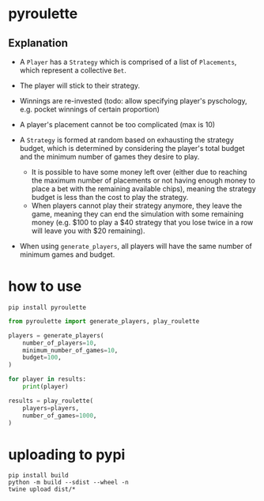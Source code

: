 # pyroulette

## Explanation

- A `Player` has a `Strategy` which is comprised of a list of `Placements`, which represent a collective `Bet`.
- The player will stick to their strategy.
- Winnings are re-invested (todo: allow specifying player's pyschology, e.g. pocket winnings of certain proportion)
- A player's placement cannot be too complicated (max is 10)
- A `Strategy` is formed at random based on exhausting the strategy budget, which is determined by considering the player's total budget and the minimum number of games they desire to play.
  - It is possible to have some money left over (either due to reaching the maximum number of placements or not having enough money to place a bet with the remaining available chips), meaning the strategy budget is less than the cost to play the strategy.
  - When players cannot play their strategy anymore, they leave the game, meaning they can end the simulation with some remaining money (e.g. $100 to play a $40 strategy that you lose twice in a row will leave you with $20 remaining).

- When using `generate_players`, all players will have the same number of minimum games and budget.


# how to use

```
pip install pyroulette
```

```python
from pyroulette import generate_players, play_roulette

players = generate_players(
    number_of_players=10,
    minimum_number_of_games=10,
    budget=100,
)

for player in results:
    print(player)

results = play_roulette(
    players=players,
    number_of_games=1000,
)


```


# uploading to pypi

```
pip install build
python -m build --sdist --wheel -n
twine upload dist/*
```
